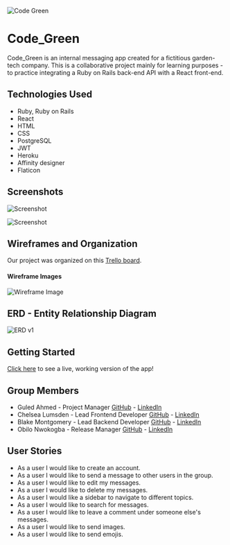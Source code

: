 ![Code Green](https://i.imgur.com/0eRSOft.jpg)

# Code_Green

Code_Green is an internal messaging app created for a fictitious garden-tech company. This is a collaborative project mainly for learning purposes - to practice integrating a Ruby on Rails back-end API with a React front-end.


## Technologies Used
* Ruby, Ruby on Rails
* React
* HTML
* CSS
* PostgreSQL
* JWT 
* Heroku
* Affinity designer
* Flaticon


## Screenshots
![Screenshot](https://i.imgur.com/6WWbcOP.png)

![Screenshot](https://i.imgur.com/mhgWjba.png)

## Wireframes and Organization

Our project was organized on this [Trello board](https://trello.com/b/oMP3lmGH/project-4-garden-tech).

#### Wireframe Images

![Wireframe Image](https://i.imgur.com/V2XfHtP.png)

## ERD - Entity Relationship Diagram

![ERD v1](https://i.imgur.com/UVh3Obc.png)

## Getting Started
[Click here](https://code-green-app.herokuapp.com/) to see a live, working version of the app!

## Group Members
* Guled Ahmed - Project Manager [GitHub](https://github.com/gguleid) - [LinkedIn](https://www.linkedin.com/in/guled-ahmed-38a69055/)
* Chelsea Lumsden - Lead Frontend Developer [GitHub](https://github.com/clums19) - [LinkedIn](https://www.linkedin.com/in/chelsea-lumsden-112623210/)
* Blake Montgomery - Lead Backend Developer [GitHub](https://github.com/montblake) - [LinkedIn](https://www.linkedin.com/in/blake-montgomery312/)
* Obilo Nwokogba - Release Manager [GitHub](https://github.com/obi-nwokogba) - [LinkedIn](https://www.linkedin.com/in/obi-nwokogba/)

## User Stories
* As a user I would like to create an account.
* As a user I would like to send a message to other users in the group.
* As a user I would like to edit my messages.
* As a user I would like to delete my messages.
* As a user I would like a sidebar to navigate to different topics.
* As a user I would like to search for messages.
* As a user I would like to leave a comment under someone else's messages.
* As a user I would like to send images.
* As a user I would like to send emojis.